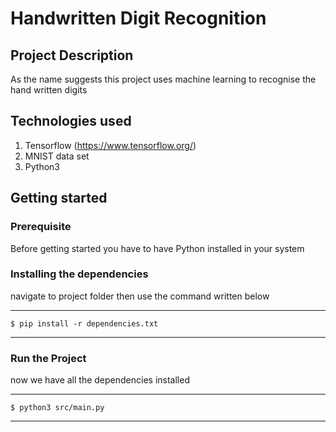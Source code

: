 # Handwritten Digit Recognition

## Project Description

 As the name suggests this project uses machine learning to recognise the
 hand written digits

## Technologies used

 1. Tensorflow (https://www.tensorflow.org/)
 2. MNIST data set
 3. Python3

## Getting started

### Prerequisite

 Before getting started you have to have Python installed in your system

### Installing the dependencies

 navigate to project folder then use the command written below

---
    $ pip install -r dependencies.txt
---

### Run the Project

 now we have all the dependencies installed

---
    $ python3 src/main.py
---